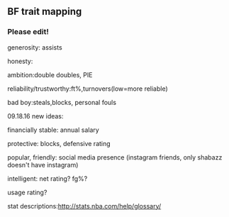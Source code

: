 ## BF trait mapping 
### Please edit!

generosity: assists

honesty:

ambition:double doubles, PIE

reliability/trustworthy:ft%,turnovers(low=more reliable)

bad boy:steals,blocks, personal fouls

09.18.16 new ideas:

financially stable: annual salary

protective: blocks, defensive rating

popular, friendly: social media presence (instagram friends, only shabazz doesn't have instagram)

intelligent: net rating? fg%?

usage rating?


stat descriptions:http://stats.nba.com/help/glossary/
